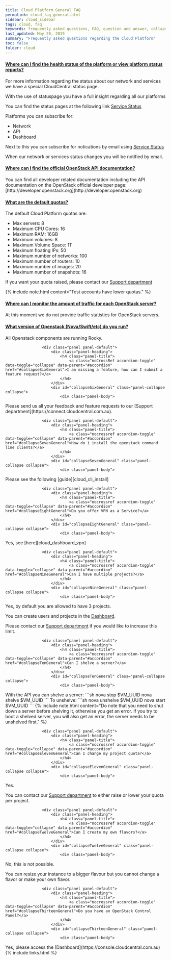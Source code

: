 ```yaml
---
title: Cloud Platform General FAQ
permalink: cloud_faq_general.html
sidebar: cloud_sidebar
tags: cloud, faq
keywords: frequently asked questions, FAQ, question and answer, collapsible sections, expand, collapse
last_updated: May 20, 2019
summary: "Frequently asked questions regarding the Cloud Platform"
toc: false
folder: cloud
---
```


<div class="panel-group" id="accordion">
                    <div class="panel panel-default">
                        <div class="panel-heading">
                            <h4 class="panel-title">
                                <a class="noCrossRef accordion-toggle" data-toggle="collapse" data-parent="#accordion" href="#collapseOneGeneral">Where can I find the health status of the platform or view platform status reports?</a>
                            </h4>
                        </div>
                        <div id="collapseOneGeneral" class="panel-collapse collapse noCrossRef">
                            <div class="panel-body">
<div markdown="1">
For more information regarding the status about our network and services we have a special CloudCentral status page.

With the use of statuspage you have a full insight regarding all our platforms

You can find the status pages at the following link [Service Status](https://status.cloudcentral.com.au)

Platforms you can subscribe for:

* Network
* API
* Dashboard

Next to this you can subscribe for notications by email using [Service Status](https://status.cloudcentral.com.au)

When our network or services status changes you will be notified by email.
</div>
                            </div>
                        </div>
                    </div>
                    <!-- /.panel -->
                    <div class="panel panel-default">
                        <div class="panel-heading">
                            <h4 class="panel-title">
                                <a class="noCrossRef accordion-toggle" data-toggle="collapse" data-parent="#accordion" href="#collapseTwoGeneral">Where can I find the official OpenStack API documentation?</a>
                            </h4>
                        </div>
                        <div id="collapseTwoGeneral" class="panel-collapse collapse noCrossRef">
                            <div class="panel-body">
<div markdown="1">
You can find all developer related documentation including the API documentation on the OpenStack official developer page: [http://developer.openstack.org](http://developer.openstack.org)
</div>
                            </div>
                        </div>
                    </div>
                    <!-- /.panel -->
                    <div class="panel panel-default">
                        <div class="panel-heading">
                            <h4 class="panel-title">
                                <a class="noCrossRef accordion-toggle" data-toggle="collapse" data-parent="#accordion" href="#collapseThreeGeneral">What are the default quotas?</a>
                            </h4>
                        </div>
                        <div id="collapseThreeGeneral" class="panel-collapse collapse noCrossRef">
                            <div class="panel-body">
<div markdown="1">
The default Cloud Platform quotas are:

* Max servers: 8
* Maximum CPU Cores: 16
* Maximum RAM: 16GB
* Maximum volumes: 8
* Maximum Volume Space: 1T
* Maximum floating IPs: 50
* Maximum number of networks: 100
* Maximum number of routers: 10
* Maximum number of images: 20
* Maximum number of snapshots: 16

If you want your quota raised, please contact our [Support department](https://connect.cloudcentral.com.au)
</div>
{% include note.html content="Test accounts have lower quotas." %}
                            </div>
                        </div>
                    </div>
                    <!-- /.panel -->
                    <div class="panel panel-default">
                        <div class="panel-heading">
                            <h4 class="panel-title">
                                <a class="noCrossRef accordion-toggle" data-toggle="collapse" data-parent="#accordion" href="#collapseFourGeneral">Where can I monitor the amount of traffic for each OpenStack server?</a>
                            </h4>
                        </div>
                        <div id="collapseFourGeneral" class="panel-collapse collapse">
                            <div class="panel-body">
                            At this moment we do not provide traffic statistics for OpenStack servers.
                            </div>
                        </div>
                    </div>
                    <!-- /.panel -->
                    <div class="panel panel-default">
                        <div class="panel-heading">
                            <h4 class="panel-title">
                                <a class="noCrossRef accordion-toggle" data-toggle="collapse" data-parent="#accordion" href="#collapseFiveGeneral">What version of Openstack (Nova/Swift/etc) do you run?</a>
                            </h4>
                        </div>
                        <div id="collapseFiveGeneral" class="panel-collapse collapse">
                            <div class="panel-body">
                            All Openstack components are running Rocky.
                            </div>
                        </div>
                    </div>
                    <!-- /.panel -->

                    <div class="panel panel-default">
                        <div class="panel-heading">
                            <h4 class="panel-title">
                                <a class="noCrossRef accordion-toggle" data-toggle="collapse" data-parent="#accordion" href="#collapseSixGeneral">I am missing a feature, how can I submit a feature request?</a>
                            </h4>
                        </div>
                        <div id="collapseSixGeneral" class="panel-collapse collapse">
                            <div class="panel-body">
<div markdown="1">
Please send us all your feedback and feature requests to our [Support department](https://connect.cloudcentral.com.au).
</div>
                            </div>
                        </div>
                    </div>
                    <!-- /.panel -->

                    <div class="panel panel-default">
                        <div class="panel-heading">
                            <h4 class="panel-title">
                                <a class="nocrossref accordion-toggle" data-toggle="collapse" data-parent="#accordion" href="#collapseSevenGeneral">How do i install the openstack command line clients?</a>
                            </h4>
                        </div>
                        <div id="collapseSevenGeneral" class="panel-collapse collapse">
                            <div class="panel-body">
<div markdown="1">
Please see the following [guide][cloud_cli_install]
</div>
                            </div>
                        </div>
                    </div>
                    <!-- /.panel -->

                    <div class="panel panel-default">
                        <div class="panel-heading">
                            <h4 class="panel-title">
                                <a class="nocrossref accordion-toggle" data-toggle="collapse" data-parent="#accordion" href="#collapseEightGeneral">Do you offer VPN as a Service?</a>
                            </h4>
                        </div>
                        <div id="collapseEightGeneral" class="panel-collapse collapse">
                            <div class="panel-body">
<div markdown="1">
Yes, see [here][cloud_dashboard_vpn]
</div>
                            </div>
                        </div>
                    </div>
                    <!-- /.panel -->

                    <div class="panel panel-default">
                        <div class="panel-heading">
                            <h4 class="panel-title">
                                <a class="nocrossref accordion-toggle" data-toggle="collapse" data-parent="#accordion" href="#collapseNineGeneral">Can I have multiple projects?</a>
                            </h4>
                        </div>
                        <div id="collapseNineGeneral" class="panel-collapse collapse">
                            <div class="panel-body">
<div markdown="1">
Yes, by default you are allowed to have 3 projects.

You can create users and projects in the [Dashboard](https://console.cloudcentral.com.au).

Please contact our [Support department](https://connect.cloudcentral.com.au) if you would like to increase this limit.
</div>
                            </div>
                        </div>
                    </div>
                    <!-- /.panel -->

                    <div class="panel panel-default">
                        <div class="panel-heading">
                            <h4 class="panel-title">
                                <a class="nocrossref accordion-toggle" data-toggle="collapse" data-parent="#accordion" href="#collapseTenGeneral">Can I shelve a server?</a>
                            </h4>
                        </div>
                        <div id="collapseTenGeneral" class="panel-collapse collapse">
                            <div class="panel-body">
<div markdown="1">
With the API you can shelve a server:
```sh
nova stop $VM_UUID
nova shelve $VM_UUID
```
To unshelve:
```sh
nova unshelve $VM_UUID
nova start $VM_UUID
```
{% include note.html content="Do note that you need to shut down a server before shelving it, otherwise you get an error. If you try to boot a shelved server, you will also get an error, the server needs to be unshelved first." %}
</div>
                            </div>
                        </div>
                    </div>
                    <!-- /.panel -->

                    <div class="panel panel-default">
                        <div class="panel-heading">
                            <h4 class="panel-title">
                                <a class="nocrossref accordion-toggle" data-toggle="collapse" data-parent="#accordion" href="#collapseElevenGeneral">Can I change my project quota?</a>
                            </h4>
                        </div>
                        <div id="collapseElevenGeneral" class="panel-collapse collapse">
                            <div class="panel-body">
<div markdown="1">
Yes.

You can contact our [Support department](https://connect.cloudcentral.com.au) to either raise or lower your quota per project.
</div>
                            </div>
                        </div>
                    </div>
                    <!-- /.panel -->

                    <div class="panel panel-default">
                        <div class="panel-heading">
                            <h4 class="panel-title">
                                <a class="nocrossref accordion-toggle" data-toggle="collapse" data-parent="#accordion" href="#collapseTwelveGeneral">Can I create my own flavors?</a>
                            </h4>
                        </div>
                        <div id="collapseTwelveGeneral" class="panel-collapse collapse">
                            <div class="panel-body">
<div markdown="1">
No, this is not possible.

You can resize your instance to a bigger flavour but you cannot change a flavor or make your own flavor.
</div>
                            </div>
                        </div>
                    </div>
                    <!-- /.panel -->

                    <div class="panel panel-default">
                        <div class="panel-heading">
                            <h4 class="panel-title">
                                <a class="nocrossref accordion-toggle" data-toggle="collapse" data-parent="#accordion" href="#collapseThirteenGeneral">Do you have an OpenStack Control Panel?</a>
                            </h4>
                        </div>
                        <div id="collapseThirteenGeneral" class="panel-collapse collapse">
                            <div class="panel-body">
<div markdown="1">
Yes, please access the [Dashboard](https://console.cloudcentral.com.au)
</div>
                            </div>
                        </div>
                    </div>
                    <!-- /.panel -->

</div>
{% include links.html %}
